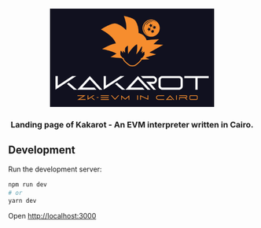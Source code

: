 <p align="center">
    <img src="public/kakarot_github_banner.png" height="200">
</p>
<div align="center">
  <h3 align="center">Landing page of Kakarot - An EVM interpreter written in Cairo.</h3>
</div>

## Development

Run the development server:

```bash
npm run dev
# or
yarn dev
```

Open [http://localhost:3000](http://localhost:3000)
